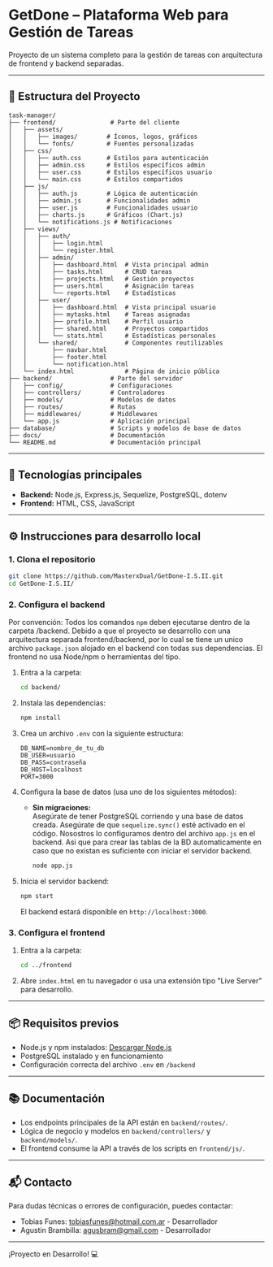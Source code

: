# GetDone – Plataforma Web para Gestión de Tareas

Proyecto de un sistema completo para la gestión de tareas con arquitectura de frontend y backend separadas.

---

## 📁 Estructura del Proyecto

```
task-manager/
├── frontend/               # Parte del cliente
│   ├── assets/
│   │   ├── images/        # Íconos, logos, gráficos
│   │   └── fonts/         # Fuentes personalizadas
│   ├── css/
│   │   ├── auth.css       # Estilos para autenticación
│   │   ├── admin.css      # Estilos específicos admin
│   │   ├── user.css       # Estilos específicos usuario
│   │   └── main.css       # Estilos compartidos
│   ├── js/
│   │   ├── auth.js        # Lógica de autenticación
│   │   ├── admin.js       # Funcionalidades admin
│   │   ├── user.js        # Funcionalidades usuario
│   │   ├── charts.js      # Gráficos (Chart.js)
│   │   └── notifications.js # Notificaciones
│   ├── views/
│   │   ├── auth/
│   │   │   ├── login.html
│   │   │   └── register.html
│   │   ├── admin/
│   │   │   ├── dashboard.html  # Vista principal admin
│   │   │   ├── tasks.html      # CRUD tareas
│   │   │   ├── projects.html   # Gestión proyectos
│   │   │   ├── users.html      # Asignación tareas
│   │   │   └── reports.html    # Estadísticas
│   │   ├── user/
│   │   │   ├── dashboard.html  # Vista principal usuario
│   │   │   ├── mytasks.html    # Tareas asignadas
│   │   │   ├── profile.html    # Perfil usuario
│   │   │   ├── shared.html     # Proyectos compartidos
│   │   │   └── stats.html      # Estadísticas personales
│   │   └── shared/             # Componentes reutilizables
│   │       ├── navbar.html
│   │       ├── footer.html
│   │       └── notification.html
│   └── index.html              # Página de inicio pública
├── backend/                # Parte del servidor
│   ├── config/             # Configuraciones
│   ├── controllers/        # Controladores
│   ├── models/             # Modelos de datos
│   ├── routes/             # Rutas
│   ├── middlewares/        # Middlewares
│   └── app.js              # Aplicación principal
├── database/               # Scripts y modelos de base de datos
├── docs/                   # Documentación
└── README.md               # Documentación principal
```

---

## 🚀 Tecnologías principales

- **Backend:** Node.js, Express.js, Sequelize, PostgreSQL, dotenv
- **Frontend:** HTML, CSS, JavaScript

---

## ⚙️ Instrucciones para desarrollo local

### 1. Clona el repositorio

```bash
git clone https://github.com/MasterxDual/GetDone-I.S.II.git
cd GetDone-I.S.II/
```

### 2. Configura el backend

Por convención: Todos los comandos `npm` deben ejecutarse dentro de la carpeta /backend. Debido a que el proyecto se desarrollo con una arquitectura separada frontend/backend, por lo cual se tiene un unico archivo `package.json` alojado en el backend con todas sus dependencias. El frontend no usa Node/npm o herramientas del tipo.

1. Entra a la carpeta:
    ```bash
    cd backend/
    ```
2. Instala las dependencias:
    ```bash
    npm install
    ```
3. Crea un archivo `.env` con la siguiente estructura:
    ```env
    DB_NAME=nombre_de_tu_db
    DB_USER=usuario
    DB_PASS=contraseña
    DB_HOST=localhost
    PORT=3000
    ```
4. Configura la base de datos (usa uno de los siguientes métodos):

    - **Sin migraciones:**  
    Asegúrate de tener PostgreSQL corriendo y una base de datos creada.
    Asegúrate de que `sequelize.sync()` esté activado en el código. Nosostros lo configuramos dentro del archivo `app.js` en el backend. Asi que para crear las tablas de la BD automaticamente en caso que no existan es suficiente con iniciar el servidor backend.
      ```bash
      node app.js
      ```
    <!-- - **Con migraciones:**  
      ```bash
      npx sequelize-cli db:migrate
      ``` -->

5. Inicia el servidor backend:
    ```bash
    npm start
    ```
    El backend estará disponible en `http://localhost:3000`.

### 3. Configura el frontend

1. Entra a la carpeta:
    ```bash
    cd ../frontend
    ```
2. Abre `index.html` en tu navegador o usa una extensión tipo "Live Server" para desarrollo.

---

## 📦 Requisitos previos

- Node.js y npm instalados: [Descargar Node.js](https://nodejs.org/)
- PostgreSQL instalado y en funcionamiento
- Configuración correcta del archivo `.env` en `/backend`

---

## 📚 Documentación

- Los endpoints principales de la API están en `backend/routes/`.
- Lógica de negocio y modelos en `backend/controllers/` y `backend/models/`.
- El frontend consume la API a través de los scripts en `frontend/js/`.

---

## 📬 Contacto

Para dudas técnicas o errores de configuración, puedes contactar:
- Tobias Funes: tobiasfunes@hotmail.com.ar - Desarrollador
- Agustin Brambilla: agusbram@gmail.com - Desarrollador

---

¡Proyecto en Desarrollo! 💻